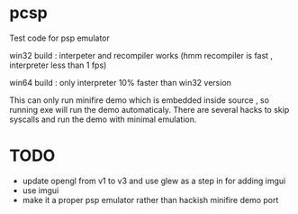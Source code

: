 # pcsp
Test code for psp emulator

win32 build : interpeter and recompiler works (hmm recompiler is fast  , interpreter less than 1 fps)

win64 build : only interpreter 10% faster than win32 version

This can only run minifire demo which is embedded inside source , so running exe will run the demo automaticaly. There are several hacks to skip syscalls and run the demo with minimal emulation.

# TODO

* update opengl from v1 to v3 and use glew as a step in for adding imgui 
* use imgui
* make it a proper psp emulator rather than hackish minifire demo port
